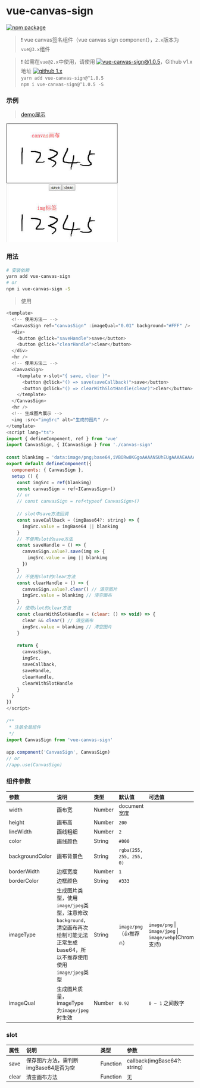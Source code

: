 # vue-canvas-sign

[![npm package](https://img.shields.io/npm/v/vue-canvas-sign.svg)](https://www.npmjs.com/package/vue-canvas-sign)

> ❗ vue canvas签名组件（vue canvas sign component），```2.x```版本为```vue@3.x```组件  

> ❗ 如需在```vue@2.x```中使用，请使用 [![vue-canvas-sign@1.0.5](https://img.shields.io/badge/npm%20vue--canvas--sign-v1.0.5-blue)](https://www.npmjs.com/package/vue-canvas-sign/v/1.0.5)，Github v1.x地址 [![github 1.x](https://img.shields.io/badge/github%20vue--canvas--sign-1.x-green)](https://github.com/jekorx/vue-canvas-sign/tree/1.x)  
> ```yarn add vue-canvas-sign@^1.0.5```  
> ```npm i vue-canvas-sign@^1.0.5 -S```  

### 示例

> [demo展示](https://jekorx.github.io/vue-canvas-sign)  

![vue-canvas-sign](screenshot/pic0.jpg)

### 用法

```bash
# 安装依赖
yarn add vue-canvas-sign
# or
npm i vue-canvas-sign -S
```

> 使用  

```javascript
<template>
  <!-- 使用方法一 -->
  <CanvasSign ref="canvasSign" :imageQual="0.01" background="#FFF" />
  <div>
    <button @click="saveHandle">save</button>
    <button @click="clearHandle">clear</button>
  </div>
  <hr />
  <!-- 使用方法二 -->
  <CanvasSign>
    <template v-slot="{ save, clear }">
      <button @click="() => save(saveCallback)">save</button>
      <button @click="() => clearWithSlotHandle(clear)">clear</button>
    </template>
  </CanvasSign>
  <hr />
  <!-- 生成图片展示 -->
  <img :src="imgSrc" alt="生成的图片" />
</template>
<script lang="ts">
import { defineComponent, ref } from 'vue'
import CanvasSign, { ICanvasSign } from './canvas-sign'

const blankimg = 'data:image/png;base64,iVBORw0KGgoAAAANSUhEUgAAAAEAAAABCAYAAAAfFcSJAAAAC0lEQVQYV2NgAAIAAAUAAarVyFEAAAAASUVORK5CYII='
export default defineComponent({
  components: { CanvasSign },
  setup () {
    const imgSrc = ref(blankimg)
    const canvasSign = ref<ICanvasSign>()
    // or
    // const canvasSign = ref<typeof CanvasSign>()

    // slot中save方法回调
    const saveCallback = (imgBase64?: string) => {
      imgSrc.value = imgBase64 || blankimg
    }
    // 不使用slot的save方法
    const saveHandle = () => {
      canvasSign.value?.save(img => {
        imgSrc.value = img || blankimg
      })
    }
    // 不使用slot的clear方法
    const clearHandle = () => {
      canvasSign.value?.clear() // 清空图片
      imgSrc.value = blankimg // 清空画布
    }
    // 使用slot的clear方法
    const clearWithSlotHandle = (clear: () => void) => {
      clear && clear() // 清空画布
      imgSrc.value = blankimg // 清空图片
    }

    return {
      canvasSign,
      imgSrc,
      saveCallback,
      saveHandle,
      clearHandle,
      clearWithSlotHandle
    }
  }
})
</script>

/** 
 * 注册全局组件
 */
import CanvasSign from 'vue-canvas-sign'

app.component('CanvasSign', CanvasSign)
// or
//app.use(CanvasSign)
```

### 组件参数

| 参数          | 说明       | 类型    |  默认值 |  可选值 |
| :------------ | :--------  | :------ | :----- | :----- |
| width         | 画布宽     | Number  | document宽度 | |
| height        | 画布高     | Number  | ```200``` | |
| lineWidth     | 画线粗细   | Number  | ```2``` | |
| color         | 画线颜色   | String  | ```#000``` | |
| backgroundColor | 画布背景色 | String  | ```rgba(255, 255, 255, 0)``` | |
| borderWidth   | 边框宽度   | Number  | ```1``` | |
| borderColor   | 边框颜色   | String  | ```#333``` | |
| imageType     | 生成图片类型，使用```image/jpeg```类型，注意修改```background```，清空画布再次绘制可能无法正常生成base64，所以不推荐使用使用```image/jpeg```类型 | String  | ```image/png```（👍推荐🔥） | ```image/png``` &#124; ```image/jpeg``` &#124; ```image/webp```(Chrome支持) |
| imageQual     | 生成图片质量，imageType为```image/jpeg```时生效 | Number  | ```0.92``` | ```0 ~ 1``` 之间数字 |

### slot

| 属性   | 说明        | 类型      |  参数 |
| :----- | :---------- | :------- | :----- |
| save   | 保存图片方法，需判断imgBase64是否为空 | Function | callback(imgBase64?: string) |
| clear  | 清空画布方法 | Function | 无 |
